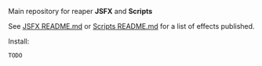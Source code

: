 Main repository for reaper **JSFX** and **Scripts**

See [JSFX README.md](./jsfx/README.md) or [Scripts README.md](./scripts/README.md) for a list of effects published.

Install:
```
TODO
```